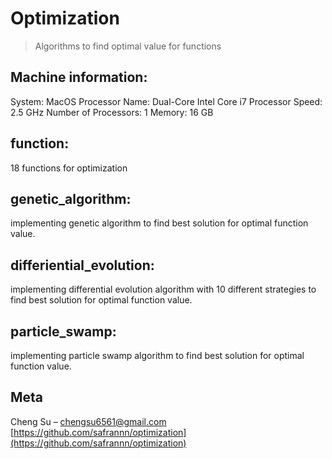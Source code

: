 # Optimization
> Algorithms to find optimal value for functions

## Machine information:
  System:	MacOS
  Processor Name:	Dual-Core Intel Core i7
  Processor Speed:	2.5 GHz
  Number of Processors:	1
  Memory:	16 GB


## function:
  18 functions for optimization

## genetic_algorithm:
implementing genetic algorithm to find best solution for optimal function value.

## differiential_evolution:
implementing differential evolution algorithm with 10 different strategies to find best solution for optimal function value.

## particle_swamp:
implementing particle swamp algorithm to find best solution for optimal function value.

## Meta
Cheng Su – chengsu6561@gmail.com
[https://github.com/safrannn/optimization](https://github.com/safrannn/optimization)

